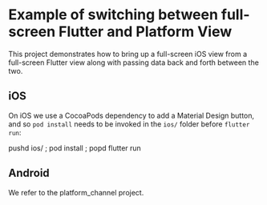 # Example of switching between full-screen Flutter and Platform View

This project demonstrates how to bring up a full-screen iOS view from a full-screen
Flutter view along with passing data back and forth between the two.

## iOS

On iOS we use a CocoaPods dependency to add a Material Design button, and so
`pod install` needs to be invoked in the `ios/` folder before `flutter run`:

pushd ios/ ; pod install ; popd
flutter run

## Android

We refer to the platform_channel project.
